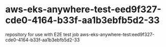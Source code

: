 # aws-eks-anywhere-test-eed9f327-cde0-4164-b33f-aa1b3ebfb5d2-33
repository for use with E2E test job aws-eks-anywhere-test:eed9f327-cde0-4164-b33f-aa1b3ebfb5d2-33
